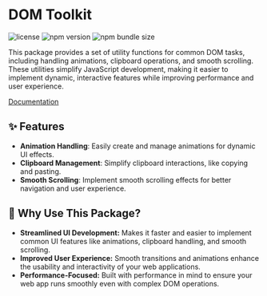 # DOM Toolkit <!-- omit in toc -->

![license](https://img.shields.io/npm/l/%40andrew_l%2Fdom) <!-- omit in toc -->
![npm version](https://img.shields.io/npm/v/%40andrew_l%2Fdom) <!-- omit in toc -->
![npm bundle size](https://img.shields.io/bundlephobia/minzip/%40andrew_l%2Fdom) <!-- omit in toc -->

This package provides a set of utility functions for common DOM tasks, including handling animations, clipboard operations, and smooth scrolling. These utilities simplify JavaScript development, making it easier to implement dynamic, interactive features while improving performance and user experience.

[Documentation](https://men232.github.io/toolkit/reference/@andrew_l/dom/)

<!-- install placeholder -->

## ✨ Features

- **Animation Handling**: Easily create and manage animations for dynamic UI effects.
- **Clipboard Management**: Simplify clipboard interactions, like copying and pasting.
- **Smooth Scrolling**: Implement smooth scrolling effects for better navigation and user experience.

## 🤔 Why Use This Package?

- **Streamlined UI Development:** Makes it faster and easier to implement common UI features like animations, clipboard handling, and smooth scrolling.
- **Improved User Experience:** Smooth transitions and animations enhance the usability and interactivity of your web applications.
- **Performance-Focused:** Built with performance in mind to ensure your web app runs smoothly even with complex DOM operations.
